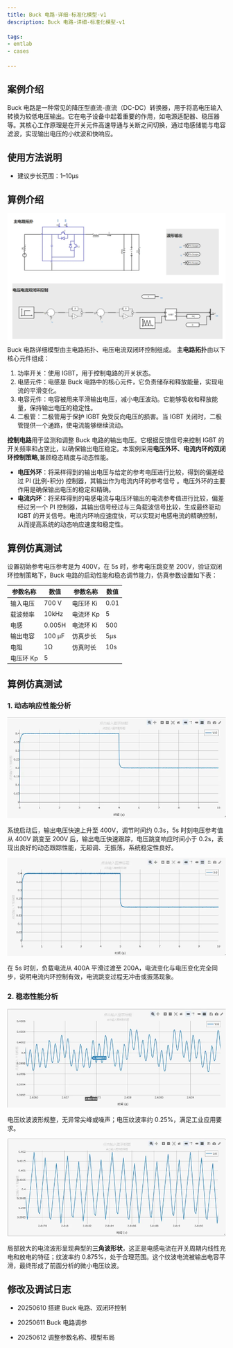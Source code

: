 ```yaml
---
title: Buck 电路-详细-标准化模型-v1
description: Buck 电路-详细-标准化模型-v1

tags:
- emtlab
- cases

---
```


<!-- import DocCardList from '@theme/DocCardList';

<DocCardList /> -->


## 案例介绍
Buck 电路是一种常见的降压型直流-直流（DC-DC）转换器，用于将高电压输入转换为较低电压输出。它在电子设备中起着重要的作用，如电源适配器、稳压器等。其核心工作原理是在开关元件高速导通与关断之间切换，通过电感储能与电容滤波，实现输出电压的小纹波和快响应。
## 使用方法说明
- 建议步长范围：1–10μs
## 算例介绍
 ![电气主拓扑](./dc_dc_buck_dm_std_main.png "电气主拓扑")
Buck 电路详细模型由主电路拓扑、电压电流双闭环控制组成。
**主电路拓扑**由以下核心元件组成：
1. 功率开关：使用 IGBT，用于控制电路的开关状态。
2. 电感元件：电感是 Buck 电路中的核心元件，它负责储存和释放能量，实现电流的平滑变化。
3. 电容元件：电容被用来平滑输出电压，减小电压波动。它能够吸收和释放能量，保持输出电压的稳定性。
4. 二极管：二极管用于保护 IGBT 免受反向电压的损害。当 IGBT 关闭时，二极管提供一个通路，使电流能够继续流动。  

**控制电路**用于监测和调整 Buck 电路的输出电压。它根据反馈信号来控制 IGBT 的开关频率和占空比，以确保输出电压稳定。本案例采用**电压外环、电流内环的双闭环控制策略**,兼顾稳态精度与动态性能。
- **电压外环**：将采样得到的输出电压与给定的参考电压进行比较，得到的偏差经过 PI (比例-积分) 控制器，其输出作为电流内环的参考信号 。电压外环的主要作用是确保输出电压的稳定和精确。
- **电流内环**：将采样得到的电感电流与电压环输出的电流参考值进行比较，偏差经过另一个 PI 控制器，其输出信号经过与三角载波信号比较，生成最终驱动 IGBT 的开关信号。电流内环响应速度快，可以实现对电感电流的精确控制，从而提高系统的动态响应速度和稳定性。

## 算例仿真测试

设置初始参考电压参考是为 400V，在 5s 时，参考电压跳变至 200V，验证双闭环控制策略下，Buck 电路的启动性能和稳态调节能力，仿真参数设置如下表：

| **参数名称** | **数值** | **参数名称** | **数值** |
| -------- | ------ | -------- | ------ |
| 输入电压     | 700 V  | 电压环 Ki   | 0.01   |
| 载波频率     | 10kHz  | 电流环 Kp   | 5      |
| 电感       | 0.005H | 电流环 Ki   | 500    |
| 输出电容     | 100 μF | 仿真步长     | 5μs    |
| 电阻       | 1Ω     | 仿真时长     | 10s    |
| 电压环 Kp   | 5      |          |        |
## 算例仿真测试
### 1. 动态响应性能分析
 ![电压波形图](./dc_dc_buck_dm_std_v.png "电压波形图")

系统启动后，输出电压快速上升至 400V，调节时间约 0.3s，5s 时刻电压参考值从 400V 跳变至 200V 后，输出电压快速跟踪，电压跳变响应时间小于 0.2s，表现出良好的动态跟踪性能，无超调、无振荡，系统稳定性良好。

 ![电流波形图](./dc_dc_buck_dm_std_i.png "电流波形图")

在 5s 时刻，负载电流从 400A 平滑过渡至 200A，电流变化与电压变化完全同步，说明电流内环控制有效，电流跳变过程无冲击或振荡现象。

### 2. 稳态性能分析

 ![电压波形局部放大图](./dc_dc_buck_dm_std_vd.png "电压波形局部放大图")

电压纹波波形规整，无异常尖峰或噪声；电压纹波率约 0.25%，满足工业应用要求。

 ![电流波形局部放大图](./dc_dc_buck_dm_std_id.png "电流波形局部放大图")

局部放大的电流波形呈现典型的**三角波形状**，这正是电感电流在开关周期内线性充电和放电的特征；纹波率约 0.875%，处于合理范围。这个纹波电流被输出电容平滑，最终形成了前面分析的微小电压纹波。

## 修改及调试日志

+ 20250610 搭建 Buck 电路、双闭环控制

+ 20250611 Buck 电路调参

+ 20250612 调整参数名称、模型布局



